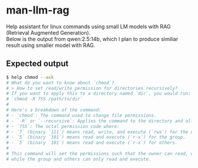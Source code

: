 # man-llm-rag
Help assistant for linux commands using small LM models with RAG (Retrieval Augmented Generation).  
Below is the output from qwen:2.5:14b, which I plan to produce similiar result using smaller model with RAG.
## Expected output
```bash
$ help chmod --ask
# What do you want to know about `chmod`?
# > How to set read/write permission for directories recursively?
# If you want to apply this to a directory named `dir`, you would run:
# `chmod -R 755 /path/to/dir`
# 
# Here's a breakdown of the command:
# - `chmod`: The command used to change file permissions.
# - `-R` or `--recursive`: Applies the command to the directory and all its subdirectories and files.
# - `755`: The octal permission code where:
# - `7` (binary `111`) means read, write, and execute (`rwx`) for the owner.
# - `5` (binary `101`) means read and execute (`r-x`) for the group.
# - `5` (binary `101`) means read and execute (`r-x`) for others.
# 
# This command will set the permissions such that the owner can read, write, and execute files and directories,
# while the group and others can only read and execute.
